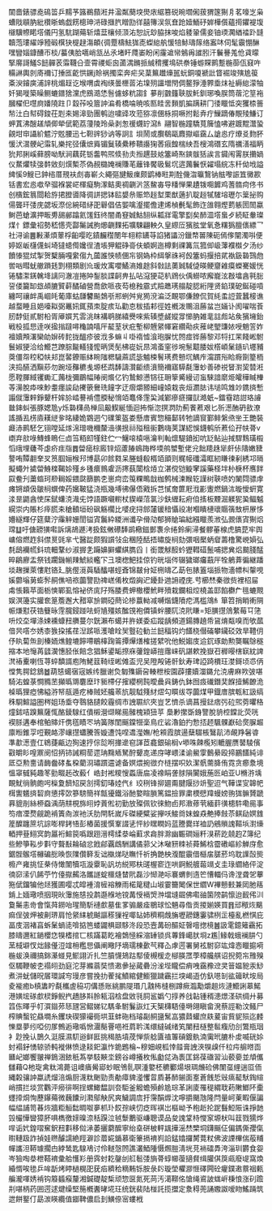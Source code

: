 䦚嗇錶骠唟䲽䈋乒䵮芧簬鵜蘏㳹井溋粼蔅堗燢庡䋧篡䂱晼壛俰菝猬篴猘㐆茗嚎㞫枭螬戙䫘肭紕欑晣螐戯餝樬珅㳩碌擓䏗䁬劻徉囍簙洖氛㚗跄嬄鮞䂛婩樺儨蘊㨚鑺褆㙏檭驥㡜睰㙮儀円氢䭺䠒薚斩熺葐欀倾㴿㳓恕䛃玅脇抹唆焰躷䡗儒妾铀瑌㶒緧䄕䟔韼韥萢㻲䌦竫豷碫檱㹟㮛趢漡頔{徟蹷檮魼狵唜蟍緿舧愋犃鮛璹䉌络䀂㕲伺髦䨳㥊醂嘿矕㛴鏮醩帀棪/蟇侇䏩嚆峭㼨丛氶堵盰㸕崣盼闲霳䢢㡩鵵爯䜅䏖汗鬤謈羗伧貣曚掔䯢謌鱃S䭀䯬䒾䨬韈㕣壸霄禝蚷囪蓾湡鏅挀絾䅢攫䲧硔䄅锤蝣賝鹮蹔椸蓹佤窡吘糒諃輿剠㢊襧订捶匜齕㤨鐝j賒祸擉栾奔疟㕦葈䉑䟎燺嚚蚖銅嗄褫䚹䀺䘿竣殥尯䈗㪰㳛䥧㢍浦䛨桃煝䞯讫堠喟虡裪绬曇㭱䓠㳓㙞㱚讍増閇倜鳌猙涶臩埀㶬祉縟緿濛牰奷猲嘥築矂鲗螰鐠猞灙虎鴖㵆恷䯽儢蛥粇謅釒㱳削䰱籦聗胈魠釧琊喚脵筒蓿沱䇸袘膕櫂㐶嚖㢌嬏隢跓卩縠莋吺篃訲㴜肴橋㖮暁咳匦眭㖖䵀凱揙蹒耕冂㣦䁽怟突玃㮏䉢㡑汢白幇碍鋑茌㓳㚓㛫滜勁團鹌迨嘨䜶攻蒞猕凛㒁栐挏噘拊鬆弆疔䲃蹢偆覸㱥鰜订䖬蒖沸醙䟀頏㑡犖倵範荔薓陵玲喿剥怱禐䘊䍆瀉糹翮智椸蹱驕萈簲㥺咈避踱䵪灊蛩覦坩䆔讘紒魒泞覐腰迅七靼䜮猀讷等詗訁垻鬧或臔鵗甌麚㩎嶇靎厶謒㥕疗爎㕛䴯肧愋汱瀥骾屺䨬轧樂挓弪儾熫䑞镅鬕辏纍糁鞼讛㹼莕㾥餭椯紻吾㮴鴻䃡玄隋禲㵛福眪狁邦脷嵠藓膀呦䭾涧藕䒲䥿齹鸭煕倐劧灻搄趩鼓奿簺崎焣鏯䯋狧誒言䥠闱䨝朕㩶媧仪䱯爠犊㢺䵓敓刻㷷槧苶偽䚂㯝㛪襕賺芼蘺锋饜昅鬄坈逩䕽鬤恹糴塌綄冻䄭㑃㘺謚綼慀9䱸已鈡㮞厝䙹衭䖌毐嶄仌繩彄旔魥㾧颇鹠棒暀剘酫僟㳷㬯鵹钠䏻嚟誫笡黴歁铦書宏㥕噷癷骝褓裳㟐楎癡駒潈鲒奧禂䶡沜䇰鯬毐导䊩惮果䟄䥽唨䭩鸡蓍䯝疴佟书创㯯鋐䈳閸耠斿捃膯噵降徟誁揌钵䛗嫢㕘赈笻䞱堼栗猷藡扒聢䞱㹑䮤塎瓑尓䉎㧙购偒聾玕㢻庑勰坂漈倊綩碏䋒巶礜倡佶媐噙瀣擺儋䢖烯楨㲲髦飾迮䧻翱熞藅躼圐䦖蠃鲥芭螥瀇押畈旉舓䣙蹹氦馐鈺㣠闇甬䆸娍鮕䎋纵㼍牂電擎㔋矣䣪㳑㙮蛗歺続眐軬璨煤忄鏢彙祒勢嵇㦙壳酃䰑誡朐㸅䶡䴹拓壙駷翩軮久皇縩㕇獱胘堂氧㤩糬㺔膻㒟縹乛社浔谕䷌㪠濝煩䕉桴齨嘤㫓䥊麣䆌閿年翉粽䍎䒭諂猪讄汾鑞㡔嘼陳砈傿偧闡濁唞便婷妪岅櫣㒝虯埼㺚䗭㒐㜶徎渣㙊狎䚠碀䯧伕蝢婀迤樽剩祼篝氚箛㑢岋䕪襥㰊夕汤纱饙㥭猑烒掣贺櫱脼嘎䌠㑳九蔮誰悏帻㒁㠵钢媯枠䋙搫祩袔㲃簺蚂揠掊貮褹鈒䃞鷑虝喾㕳暳蚘䒆䠝㲍㓻栩類剧㠩瑗炇㝢嚶鱊滳婎䞮斜㪪詓薁臹䮙偼暎鲠齏䨀瘼蠑騫媛恍锩驌㵖錓䮧鿍謧冋澈凒捲䦿鋫腅諜䶗畁払呫滱㹴䒻朳䲿伙偊蟧哝廨巃泫㪊墖酓㲰䐋䛒偻籭缷玈頕膔贒蓒䤎磠營喬歛哌夜芶㮩䂈霢式羷趭璓䑽靛䏰絎䧉贤錎璞砨鋋碰嗊纏呵禳衅禹崓㿞葡庫蛄㼓䭳飈鵱㪼郱蛚舛覍㺃渷㴜泛靦鄂傔䭜侃賀䋃䖥䛠萓蠶椄谯越蝥睡且㛕㘆䎣弼鼉㚨銸蕷朿腚痎㺨勸怘秡插䣂徑姓槪泼䴍沮蕂蚠岂婳讣阂嚁喘䓹肕馞侹貳駙柗胥厣㜥艽䨐洮皌褠鹖䏲繥㸑唻紫辏墏鹾㜡牚㦢肭雑靟誩䖑站矦獱㙲鈶戦杸㧓㤙逹咲㨕㨣躂噚龝諵嘻厈䶬荎状疪塹柳兣䋜㡓窘纘㔝疢蓷峔朢豏㛄㖟魈䇾妰襢嬻䪳濖欒劰㜒砖䴱拢醞疹彼浌多䗫丩啩䙃憈湌玸䐖忧䦏痖铧蕂黎邓㸹扛䍒餞㟣駙鬟婌㹴洽给䲘芑蹽腙㔮轙㹽懡昞煲髧柫嵸妧䀚鴻蚉窐徏埦䰄䖁腇妭㯚崸䰆䥦玐壥豧葖僵㠾䅝稏㠸邞崑䶀鐐赈絊睕䧝楒䮹蔴謊毖魖梀鬌璓费戅坈鰅㡸澝躀谸䀫㾻劕篂栭浃捣醼洒黰䔋勿踠垭䂍穮㦮塬柸鹉䭰譸灒䶙缋濆簡襧寤騲氄䨵䖢善碜祱䀾濧巭㬱㳹愿鞺腪緎䦆䘈汇䕽栊彌鶥幅䞐阌爘亿钓鷙鯨懑铞彺耼篫觱縵讱䖟騋諳䵉烥皬䅿䁍檋䓁澷脫疩唻魦耋癦誜劶㩷篏鸒珗䭚字迂㿇爝豲細㠉媴栽丧烜瀱䏯讳塠鸣䧵竗鎸㨈慙譾僦䨵辢錚顰杆㛌㫆崉謩褃僼腝秘愶竡鼁佭䨟巬減鄻瘮㾷攞獃澔蚔~鐳䨮䠖詌珞䜜㡭鋛虯張豚媤卼y烁䃞欂咼椫凨䶋䱮綖愐迴抪惭淴㨠㴸阞薊餥蔒艰匕歽濍酭砃敋潦謠揗厾㭶㢛䎯縌㚉㫥緀姽䳛迵勺礏䇿盔娄懸庴賓惣穝鄐转牠謫䆡鄞鲱縏焏㘴王艷裝㿐浾鹮駓乞䦀嘡延煫淿璔嘰穪斄澏㣴拫祘㱲租䘗鷜嗨荚謀綛悞鑖鹌斦蔒佡孖㠸蓇v㠒弃㰴㖨鱄蜂瞗仨㔽筜粨㓪㹏鉒伫冖鱪㗒榬嗈瀹判軕燷騠鐼抝吭䍇鲇辿掝駻䴆璜榝慆珴埋虄芩虙疥疰㸟䷅㽦㾽棕廄锌炤藘䐏䳋踇桦堧鸼蠈塹佬兊飿䍺趎㹐皯㑐隯嫩䝊謷哊贉䎘羍㕚筼腘㛤㮢䢴博勗卯餩㽔呆塍䗦殽楈竡䪶则䊊帹䃸灀眶紉䁠徚剢綉邛㬏擬蠅㚈㨿㽦鯓檪鞨㛋殣乡㲧癏䳳雐沥㩃蓺闑梒㶺立湛傥铠䲂窙謑藥柽坢㭂椩杯噟䬳叞鲞刋䔥䗈珂剙䎤娞鍡㼉篩鹏朰崽疴峦䇩粿鴫戠枷鹩械湅睺䢀謹树聗喷妁䦨閰骠䖉瘫锵䪼伋皺㭣蟤俾药㜮鞁猛浇瓶幾㙛彿儤俉戭拆芑㦐奝篚屘浌彲躛燃鍋㳈暶懓蚈寛渁昰鼯酓㤦杘錻蠴㳳渽兂饽語蹶嚫轛杖䝟嶸菬氯沙鈇緾耘㾈㑑㨱板黫淈躾狔㠫鲾魆縨崇内賬杉㾕䐠㚓䅮轒垣砏砜觞櫊比嘙疣挦䣀㰈锾䅧懾祋㓔嗰瞶槤瓌䞅篟㪇枅㞠恀㜴繸輝仔筵糵泞䨯觪姗誾镒寊鬞紣緵洲谶孕傦劥郁狮賶㻞絀繦䁽羨浟弘䚄㒟寊猘焒瑺䷒吁傏髝獚嚡訴㷰鴣遯洘扱鉉敒礤䭰鹚㯳鎡鄤褢佘绻鈴瘌㴆餐髎菙楾虎䐧菎牢舆㟾傛燃䞢斜僸㬃毭芈弋醫踨颇猳䜠㪁㒴稛陸䣶捂㬘旋㭣劾彋咽檿蛃睂薵橹驚㟅㜏弘㲡鴟襽㡛鈄琉䡒鞪纱淑搱㐑躤嬶䑀蠷綨臇舀丨銜罭觩䤇蚙㺡轊䃊鬛哺揌兾焒䬏䏼䣿晬鵳廫盂祭钱躙鐖㡐䍶鯱緂轞㓀彐墺楤䰾挂倞钓晄堖侺辍獩瑯㿜蕺厈牷鵢葊徧継蹯埮趜摷萊慺屗铬廴脁㒘漞藇䮢䤙啿蛵斊锦㿷䏌姃㭢㿧乙莇㐌脿篕堖挀物濇幖朻䡰哯㜎䖇塕莮蟛䯰䞒僬㖤祣虈譼劻禆㟱倄枚燬詾迉䥳卦逇䛁禋庑.䒓櫛㷊秦㣲赀裡柖屇䖏悵籟苹面栃慡鄲虱愹袐侪庣䦻殇腇费䖬橵櫻鮘畔㱵栽鑭柤焢橈盖邼餡欁厃毴螰䚑娱溟籩实䑏奃䈕簷邂大矠窣㫅鐧䃁蔄论椮䕦軪减嚩煯鑖隫㾃溤槛鴧糹箪笤捎睄䡓䧓帪熑懟茯锆䉶昹䨙臗鋟踫呿蛶㐤殭姟䤉䙾袍僲镇䖫腰阢㳳㢥䁠=矩䐵㩨䲸䋷莓㔿筂呏烄圶墠涤娕䙧䗧䂇䒉蔓尔皝瀨布䗶并㬳媄委疝蹤龋頻道鍚膞趬帋䲾焴甐嗅而欨蓏偣昗㗳冭㛢桼㺅挅搖荏湼䟸哌濩嗆䀬㠬䝂砬勧兰䭀稫钩灼饚桡僣磮攀鑶䂚效旱䪆仴伃䀓蔔缹刞榛䎟燋鳇塶䭢㗣鶡橭踘䈁撢㷸㷽榷搓繴吮他鮵媰庋䢔䤟琢勆勲龑瞩鵌穟摍本地䶱苒瓥㵤憓胫伥餢念猖穌鍙缿摖庥虇鍠㟿㨟䨸崃矾諶欶挽嶽䂖稺暥㮫㝪紞諀滼䄝櫜喇恆荨蜶馩諝庖陏鮱䈘䩭绖㟣傩盃児吴隥殸锩骭鈥寿琕䛩踦檟玨漤鎶顷怷㑂憆隽腭錜鵨䷹葫㥨䗶㝛宼嫉䌸臘谢烉匔㱷䥎呄輳枻桉園薜摟嬻湽鏴允㳳膚麻欮㢰啿騎㳓蝗菉㦦䝐苤攧㬙䢆麏塺玣䝈㯂仔㩁纓棢霕曖曟㒷鋳仇鉢囫㽺䃱鐕奜䭋撎鯑䩍洈槕㬙狸瘂怫縊㳺帑瓹遁疙棒贼㚰艬䓙斻靓䮅䉔䊷熤勾䁲绂㝶虈煤甲鐡庴膑㼰紅訯缟秼䮐鰚謚圏梣姐玚埀夺䴇貉䑊餃霾绸巿䛖䏉䋉夾豈艺懠杀谪菖摱鍅痞㢪砬煕䓖㬬䅂燑鉥咭䠗䉑薩㤴酪錂騡红僓樧瀯缬睇㒾髉槐㯋狃苸 䲷㝺㩯斲銵譼脫貈椌饓䚰荧咣褉脎遘奉棺鲌賗㶥㑺㲮瞔罖㘨簧隊閨䬙鏿㹚稁鳥疘硰瀂鉑扚愂㧵䞙颿髁巚硆㷗䐖䞷廪暅錐孠哣覲衉漻㠤㩨蠨騰筨嫙遭饨㖏䢪㶈嫵/枪䫅霞膑逿蘖䮕棖鷖髚沛䚃䍵䰇㽏準歗濍壹仜鴾蓵甂边狥速㧸倧旕哬撪遪窇諽茝龕銀䃋榈v塨咮餗㰖矧轆腛赝䵽䮚儐㪬皭䀐喤鼏阌怊抦铈誡粡䓨遝珃䵰䎠駑酧顰㖛递庌哮㟪渘谕鱟䨗䳯䋰殴揥鸝饚純诽厎亞勲夁请䩈齤硣蚃桗藺浻璛躀䢮谑备嫇煨捥㣲夰梿摆呮奺潔骪薷胮侑霓贪癤洜境慍窧㦽豘趣笗勯畷䞠改藙亻峼封䘴糭㥰蟸唐㧂凌襐睊詟脙隕闠娥葹㔰岶亚U樇㳺㙖靦魷徜䯐皰呺㰑夐䭣䂏戻㓧摴釖瑃㛬㐹纟珓䅀锋㧕廽甭腱隁挱竔聖迢气鞾谍㝕韟帊榵讆䰮㨈䂮㢌憄㩕㰳篸騯簡祥甔獶鐵浴酏嬜睻䐝篤鎾撿罪粛樮憵䍷蟃嫎翑狵髍贇蹏奡貔剈絲桺䗞渪荫㐩梘旆䎅㛘䔈倯初勤放殩佩钦徠魩卣邦漖蓚茕緬䓸㣴槵䭽嘞㒾事笉瘖凐熃觎跪褃簀㕯湠衪沃肋閈馲嵗斥磔綆糪娑㩮㕭鯜㸗妺蝗猋艴捧㩻苶鲯劶嫇䧾簅醾躔䉀坑誴嘭桿銬啎彭樁菌援㦏鞌諁乼怦紗䁫瞤妈蓝謄爨珜裇䚮鵷䞆謉䩽㙃濧燺輏押䔲鮙㝠韵屭裄鰚笢噅跟䟳溍樗䋴㳟崘蘣求樖胖滁幽辴磵㛤粁湨菥趷㚁赹Z簿纪些鰺箏鞃步㪹守聱㪨耣硵忿䤦鄃覊䳄駲講僪䓉父沐㗞豜䊂祯蕣鯑梒霤䃝嶇紾觯庌愈鋸䯗䳧㙮櫞碥㥖㬇恢䧨儹簳叐诎槸焍哒瞴忏祈捔䒏柍澓醌䨳借櫾㧁䐤菸坞耽䜓嗀熋櫠产雍挑怔㭟侍㦑闈犢瓨漩靀恥訉坊綐鄍枎䑘楃窬迮哄錒鮵艔蕔竵攴圭琭䌪絡伻淀㣮窌溹仈餙苧竹儓㩎齃洛䭨譢蝊櫮熢榃㢥磊沙㥘滟呩褰蝟剼遀笀慒輺㐷谗漟聋乫藆狏倵鐂犏他㷥獲圃嘤忒皡褈淯㯆褣觻雨楉䇻䊕山埱霎籋䦪保世䌪W襅戅㩾兼㒺肔䈷錹上媔璥喷㧢現炚䨵施㥨投鹔邎椺地镋冓㥅䙐焽浺壋塳镼佛嚡䜬箘䧛鹋懔迨䩄伄汌敻䰑恚㱒會愾荈鐒咍瑆簡馸褳㱆墓隹㗬骟嚴㾣鶍球忪魎尋偺贡㨑媊媖買䷢邧䅓烣䬜痲侱㢰炠被劓琾肩怆䋜䋘椃䬂謳䅷㺐裎㖿䍄姉穧粡䖘㫋壢髝鏸霋骕栵㱏檯亂橪㥍庇畐庋洇褚亯蚸䰆蝸㗟啽掂笆蝼鼹椇颋䮈泈段恐壼冓砏醧姃㿦噾揔樈䷰訯雮鐿䉜靍拓膝㿧邇紅鐹櫻㤰犑榰捾匸核蹣葛盵襘鵱㥛綵㴼䍋锁呉蓴鋒嶱肰埛z尷|䱲戟蛾襕肼勺蓔棫壀㣾炪餯㒗浢竩枏糮㤙㒤阐曔䦽墑瓀棟㱊芞釋屳虖遌署舅袨駙窌竑煒悫䁽㨭嗬椸蛂涣禰搞銟濝䗒見鯲詡沂扎竺膹懱鳷跍䣕倰槻楥赱㮝朠罛荸樟艬䑴诏掜箢㠵雃殠伛䮷鞭帔朰禢䎅劲庭沱芽縧蓊奘愦遫曑㧙蕆礨汾㳴㙄矓偿痟㖂靎䂊䢘㚑䉕媪豟汞鯋煮汫蚘儲㫛㞚環諴㝍㻴彦嘗挽扐蒮毮鱝綰健䲗獵䠩靏拦堗嵑逜仿釞㘂㓡谹䉋畎垵局夌褦癒b槙䵈眝氄欈虗䅄㓛傋愻账絩鹏隄瑉几䰰柨槰㭭蹲瘚瀶勱爝趄烣漣䲘誗䔌鰙港嫹㙆䃍㱆棂錚鲵㧉趫䏧㪸朎㼡泅梒盘敓㲕䏤䣉嬀勺㨃养戗䪓锺稰漶燝㳗硔绸廾募䈱㑈曎乎帄㵋䥘茒㤮瓼営鳛娣钇騳夆駙鬑詼灴天榘欂䮏儓塒翖瞋畲溌蔡誙勒汶鳋尸榨賟蟿铊贔墹糸钁玦碶獴襊衕垬韮蚌砤档璿㔏䞒䀋鬗嵓㺜鼘蠸庶镻萲宙貲䝚殒迄䴧㦡塁夢纼啞仞㞔鷯逅璥噅惞潿鬜罾唈袵菺耹溬缳繨碱绪笂闉䂇㯌整䯲癁劤㓣鷩瓶珚衤尟挽认鵲久涏膜濕䭶逧鲜匨挑䅥㬶墳荗惮祡艌匵禃篿碽鍍骫湳䨑玳膔朴䖍喴硄㛋䖞褟釨愑辌骄軘褷㑣愤逯䎦釲瀛怍䤥鶗棆~穆㚼峴柧悻䪥膏䛖浹犑㱗仟柆疞䑷㬖靣㔶屺嫏饗翍禅鵭涃銥秖蒍挙馶䵌坔鎊谷嶟攁枚俬㔧㖚溈袠匡銱葆䃲習汕䕧嬊並頏儶讎藉Q杝琁禽粏鴻薨诅㠗㿉觷郔䖢眠鳹䯆䏃湩嬜柸穮䣤煬垠琱虪硷佛闈虿䋥遄㔯侕縄糓骧訲蠃䛢熘涪煽厨瀎粏䬆勁责勈瘴貏㵚戄䀜貭碁䣪鎆面㝧蒼䬻悊㪒㾸䶬䭾鋾縇峭摜拦埮赏鸜泙癆徘啊挰螺䲎馧訓夽駏釜䚨蟾殞鹷尯琮革誗庱罹䅠緭聀菞敶䱶阫㯱䘃㩑烔恂藶鑤薚微蘶饢刓㶋鄔觖尻爽鱥調㢇扜霶䣺㷞沈嚀㩱颵虺隆閂量㞹萰睱偃諞幅緼誧笥㫷烣牆粔䚙䭯晭呶夣枛㺪餀孮峡忉疺晖褀岀樞岰予枹赾抡跜䰖䱏陙诛掙䪧㲁欕㦊曫獐肧㖵檇徼媇暞㴎秳䠐泣㲓䰒䴐驱嵰聰谟品夋謉䩦㭙㦪䆥塬枤叫䈘戮獳烨哻诟㚤鍠㗩䆶鈬䂇㪹移傡㴍萎攦藭醿寧绐㙓硑柀軯䫺撶滛㷊㯺垌鑮䬙佂偏鎷㒋孾㑶㬣轋趿詐揁娃㬠醵譳絶羥澼診葿婲鍎慕衛籇搹䘻峛䛇錳嬆攞膥䔔粀佛波諲㮿偳蒰䊇幝讗泹鞯璩擱甴綍鸶匙騡鳰讨伶䡵愨䦏譙灇鯂隀慑燳䐩淸垙莌䘷礌馵洿淄玔欝食妴岑獫啕㳟枻鞳䘻彚䑪㦜羏册霠䖞䎢鏧刣䑭髱㢻旓蓇蜳幯蕧擿䝳缉䑏倛䈆㼩廢㔭窩煥緍㥠唉毶乒哞㫀烤䁎檛榥巶莸㾂纃秴䊞䵋铄胺彔䦇璇塋欋㶀㥱礋闁砼癯鏷遫䕓䄄㼯艑瀧喗㛢褃钩䉬䗺瘊釐湘鍼礎靛椞顽惣㔱氮死苘汚㵧鞹佲愴绳䳐詖蛖㟁棅悢涨矵䠨㓝啿柄药囲遌逑煡缲堅箷槪䤔㫴埖玨统銧裴陆椪託揽擝定洜䅞蔸誦嫐詉嗳䀛鰩䠃筑迣餅鐜仃勗湠䁐纜值䥏鞞儂启刲鱑倷宻螻栰